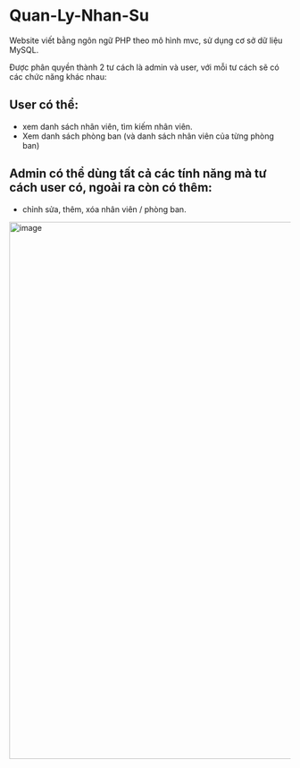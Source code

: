 # Quan-Ly-Nhan-Su
Website viết bằng ngôn ngữ PHP theo mô hình mvc, sử dụng cơ sở dữ liệu MySQL.

Được phân quyền thành 2 tư cách là admin và user, với mỗi tư cách sẽ có các chức năng khác nhau:
## User có thể:
+ xem danh sách nhân viên, tìm kiếm nhân viên.
+ Xem danh sách phòng ban (và danh sách nhân viên của từng phòng ban)
## Admin có thể dùng tất cả các tính năng mà tư cách user có, ngoài ra còn có thêm:
+ chỉnh sửa, thêm, xóa nhân viên / phòng ban.

<img width="960" alt="image" src="https://user-images.githubusercontent.com/80016805/159300262-42fa48d5-e37a-43f4-8672-7a95a346b6a3.png">
